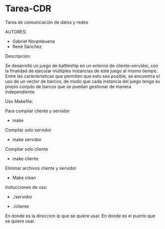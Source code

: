 # Tarea-CDR
Tarea de comunicación de datos y redes


AUTORES:

- Gabriel Norambuena
- René Sánchez

Descripción:

Se desarrolló un juego de battleship en un entorno de cliente-servidor, con la finalidad de ejecutar múltiples instancias de este juego al mismo tiempo. Entre las carácterísticas que permiten que esto sea posible, se encuentra el uso de un vector de barcos, de modo que cada instancia del juego tenga su propio conjuto de barcos que se puedan gestionar de manera independiente.

Uso Makefile:

Para compilar cliente y servidor
- make

Compilar solo servidor
- make servidor

Compilar solo cliente
- make cliente

Eliminar archivos cliente y servidor
- Make clean

Instucciones de uso:

- ./servidor <puerto>

- ./cliente <ip> <puerto>

En donde <ip> es la direccion ip que se quiere usar.
En donde <puerto> es el puerto que se quiere usar.
